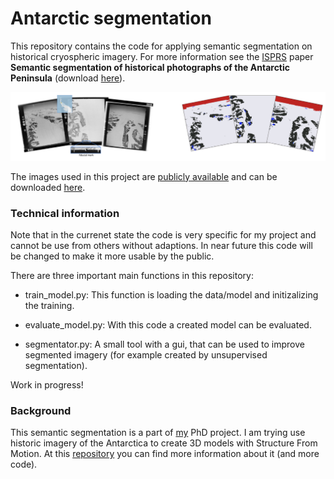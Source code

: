 # Antarctic segmentation
This repository contains the code for applying semantic segmentation on historical cryospheric imagery. For more information see the [ISPRS](https://www.isprs2022-nice.com/) paper <b>Semantic segmentation of historical photographs of the Antarctic Peninsula</b> (download [here](https://www.isprs-ann-photogramm-remote-sens-spatial-inf-sci.net/V-2-2022/237/2022/)).

![Example for segmentation](https://github.com/fdahle/antarctic_segmentation/blob/main/readme/segmentation_example.png?raw=true)

The images used in this project are [publicly available](https://www.pgc.umn.edu/data/aerial/) and can be downloaded [here](https://data.pgc.umn.edu/aerial/usgs/tma/photos/). 

<h3>Technical information</h3>

Note that in the currenet state the code is very specific for my project and cannot be use from others without adaptions. In near future this code will be changed to make it more usable by the public.

There are three important main functions in this repository:

- train_model.py:
This function is loading the data/model and initizalizing the training.

- evaluate_model.py:
With this code a created model can be evaluated.

- segmentator.py:
A small tool with a gui, that can be used to improve segmented imagery (for example created by unsupervised segmentation). 

Work in progress!

<h3>Background</h3>

This semantic segmentation is a part of [my](https://www.tudelft.nl/citg/over-faculteit/afdelingen/geoscience-remote-sensing/staff/phd-students/f-felix-dahle) PhD project. I am trying use historic imagery of the Antarctica to create 3D models with Structure From Motion. At this [repository](https://github.com/fdahle/Antarctic_TMA/) you can find more information about it (and more code). 
